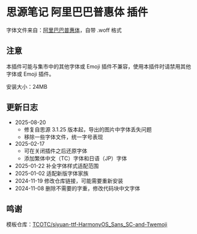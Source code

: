 # 思源笔记 阿里巴巴普惠体 插件

字体文件来自：[阿里巴巴普惠体](https://www.alibabafonts.com/#/font)，自带 .woff 格式

## 注意

本插件可能与集市中的其他字体或 Emoji 插件不兼容，使用本插件时请禁用其他字体或 Emoji 插件。

安装大小：24MB

## 更新日志

- 2025-08-20
  - 修复自思源 3.1.25 版本起，导出的图片中字体丢失问题
  - 移除一些字体文件，统一字号表现
- 2025-02-17
  - 可在关闭插件之后还原字体
  - 添加繁体中文（TC）字体和日语（JP）字体
- 2025-01-22 补全字体样式适配范围
- 2025-01-02 适配新版字体家族
- 2024-11-19 修改仓库链接，可能需要重新安装
- 2024-11-08 删除不需要的字重，修改代码块中文字体

## 鸣谢

模板仓库：[TCOTC/siyuan-ttf-HarmonyOS_Sans_SC-and-Twemoji](https://github.com/TCOTC/siyuan-ttf-HarmonyOS_Sans_SC-and-Twemoji)
